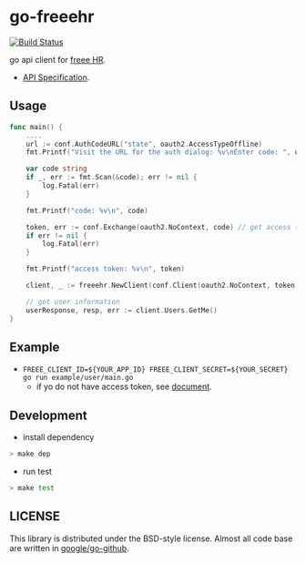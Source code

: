 # go-freeehr

[![Build Status](https://travis-ci.org/krrrr38/go-freeehr.svg?branch=master)](https://travis-ci.org/krrrr38/go-freeehr)

go api client for [freee HR](https://www.freee.co.jp/hr/).

- [API Specification](https://www.freee.co.jp/hr/api).

## Usage

```go
func main() {
	....
	url := conf.AuthCodeURL("state", oauth2.AccessTypeOffline)
	fmt.Printf("Visit the URL for the auth dialog: %v\nEnter code: ", url)

	var code string
	if _, err := fmt.Scan(&code); err != nil {
		log.Fatal(err)
	}

	fmt.Printf("code: %v\n", code)

	token, err := conf.Exchange(oauth2.NoContext, code) // get access token and so on
	if err != nil {
		log.Fatal(err)
	}

	fmt.Printf("access token: %v\n", token)

	client, _ := freeehr.NewClient(conf.Client(oauth2.NoContext, token))

	// get user information
	userResponse, resp, err := client.Users.GetMe()
}
```

## Example

- `FREEE_CLIENT_ID=${YOUR_APP_ID} FREEE_CLIENT_SECRET=${YOUR_SECRET} go run example/user/main.go`
  - if yo do not have access token, see [document](https://support.freee.co.jp/hc/ja/articles/115000145263-freee-API%E3%81%AE%E3%82%A2%E3%82%AF%E3%82%BB%E3%82%B9%E3%83%88%E3%83%BC%E3%82%AF%E3%83%B3%E3%82%92%E5%8F%96%E5%BE%97%E3%81%99%E3%82%8B).

## Development

- install dependency

```sh
> make dep
```

- run test

```sh
> make test
```

## LICENSE

This library is distributed under the BSD-style license. Almost all code base are written in [google/go-github](https://github.com/google/go-github).
